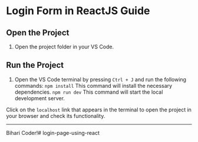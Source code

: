 # Login Form in ReactJS Guide

## Open the Project
1. Open the project folder in your VS Code.

## Run the Project
1. Open the VS Code terminal by pressing `Ctrl + J` and run the following commands:
    `npm install` This command will install the necessary dependencies.
    `npm run dev` This command will start the local development server.

Click on the `localhost` link that appears in the terminal to open the project in your browser and check its functionality.


---

Bihari Coder!#   l o g i n - p a g e - u s i n g - r e a c t 
 
 
